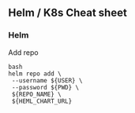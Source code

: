 ## Helm / K8s Cheat sheet

### Helm

Add repo

```
bash
helm repo add \
 --username ${USER} \
 --password ${PWD} \
 ${REPO_NAME} \
 ${HEML_CHART_URL}
```
